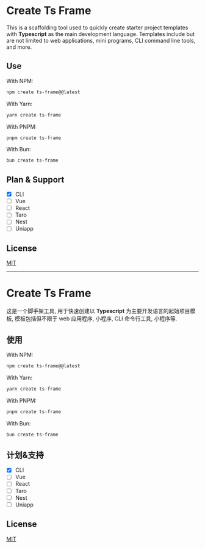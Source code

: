 # Create Ts Frame

This is a scaffolding tool used to quickly create starter project templates with **Typescript** as the main development language. Templates include but are not limited to web applications, mini programs, CLI command line tools, and more.

## Use

With NPM:

```sh
npm create ts-frame@@latest
```

With Yarn:

```sh
yarn create ts-frame
```

With PNPM:

```sh
pnpm create ts-frame
```

With Bun:

```sh
bun create ts-frame
```

## Plan & Support

- [x] CLI
- [ ] Vue
- [ ] React
- [ ] Taro
- [ ] Nest
- [ ] Uniapp

## License

[MIT](https://github.com/hacxy/create-ts-frame/blob/main/LICENSE)

---

# Create Ts Frame

这是一个脚手架工具, 用于快速创建以 **Typescript** 为主要开发语言的起始项目模板, 模板包括但不限于 web 应用程序, 小程序, CLI 命令行工具, 小程序等.

## 使用

With NPM:

```sh
npm create ts-frame@@latest
```

With Yarn:

```sh
yarn create ts-frame
```

With PNPM:

```sh
pnpm create ts-frame
```

With Bun:

```sh
bun create ts-frame
```

## 计划&支持

- [x] CLI
- [ ] Vue
- [ ] React
- [ ] Taro
- [ ] Nest
- [ ] Uniapp

## License

[MIT](https://github.com/hacxy/create-ts-frame/blob/main/LICENSE)
